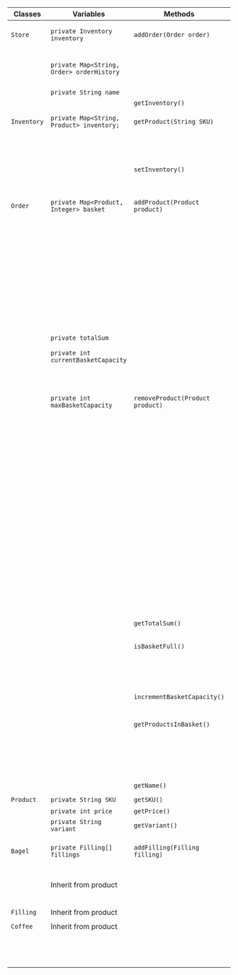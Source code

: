 
| Classes     | Variables                                 | Methods                          | Scenario                                                        | Outcomes                                                                                                                      |
|-------------|-------------------------------------------|----------------------------------|-----------------------------------------------------------------|-------------------------------------------------------------------------------------------------------------------------------|
| `Store`     | `private Inventory inventory`             | `addOrder(Order order)`          | Argument is valid type                                          | Add order to order history and return true                                                                                    |
|             | `private Map<String, Order> orderHistory` |                                  | Argument is not of type Order                                   | Return false                                                                                                                  |
|             | `private String name`                     |                                  |                                                                 |                                                                                                                               |
|             |                                           | `getInventory()`                 |                                                                 | Return inventory                                                                                                              |
|             |                                           |                                  |                                                                 |                                                                                                                               |
| `Inventory` | `private Map<String, Product> inventory;` | `getProduct(String SKU)`         | SKU is in the map                                               | Return product                                                                                                                |
|             |                                           |                                  | Sku is not in the map                                           | Return null                                                                                                                   |
|             |                                           |                                  |                                                                 |                                                                                                                               |
|             |                                           | `setInventory()`                 |                                                                 | Sets inventory                                                                                                                |
|             |                                           |                                  |                                                                 |                                                                                                                               |
| `Order`     | `private Map<Product, Integer> basket`    | `addProduct(Product product)`    | Argument is valid type and is not in the basket                 | Add Product to basket, set value (quantity) to 1, add price to total sum, increment the currentBasketCapacity and return true |
|             |                                           |                                  | Argument is valid type and is already in the basket             | Increment quantity, add price to total sum, increment the currentBasketCapacity and return true                               |
|             |                                           |                                  | Argument is not of type Product                                 | Return false                                                                                                                  |
|             | `private totalSum`                        |                                  | Basket is ful                                                   | Return false                                                                                                                  |
|             | `private int currentBasketCapacity`       |                                  |                                                                 |                                                                                                                               |
|             | `private int maxBasketCapacity`           | `removeProduct(Product product)` | Argument is valid type, product is in the basket and value == 1 | Remove Product from basket, subtract price from total sum, decrement currentBasketCapacity and return true                    |
|             |                                           |                                  | Argument is valid type, product is in the basket and value > 1  | Increment quantity, subtract price from total sum, increment the currentBasketCapacity and return true                        |
|             |                                           |                                  | Argument is valid type, product is not in the basket            | Return false and write message                                                                                                |
|             |                                           |                                  | Argument is not of type Product                                 | Return false                                                                                                                  |
|             |                                           |                                  |                                                                 |                                                                                                                               |
|             |                                           | `getTotalSum()`                  |                                                                 | Return total sum                                                                                                              |
|             |                                           |                                  |                                                                 |                                                                                                                               |
|             |                                           | `isBasketFull()`                 | Basket is ful                                                   | Write message to console and return true                                                                                      |
|             |                                           |                                  | Basket is not ful                                               | Return false                                                                                                                  |
|             |                                           |                                  |                                                                 |                                                                                                                               |
|             |                                           |                                  |                                                                 |                                                                                                                               |
|             |                                           | `ìncrementBasketCapacity()`      |                                                                 | Capacity is incremented                                                                                                       |
|             |                                           |                                  |                                                                 |                                                                                                                               |
|             |                                           | `getProductsInBasket()`          | There are products in basket                                    | Return products as a list                                                                                                     |
|             |                                           |                                  | There are not any products in basket                            | Return empty list                                                                                                             |
|             |                                           |                                  |                                                                 |                                                                                                                               |
|             |                                           | `getName()`                      |                                                                 | Return name                                                                                                                   |
|             |                                           |                                  |                                                                 |                                                                                                                               |
| `Product`   | `private String SKU`	                     | `getSKU()`                       |                                                                 | Return the SKU                                                                                                                |
|             | `private int price`                       | `getPrice()`                     |                                                                 | Return the price                                                                                                              |
|             | `private String variant`                  | `getVariant()`                   |                                                                 | Return the variant                                                                                                            |
|             |                                           |                                  |                                                                 |                                                                                                                               |
| `Bagel`     | `private Filling[] fillings`              | `addFilling(Filling filling)`    | Argument is valid type                                          | Add filling to array and return true                                                                                          |
|             | Inherit from product                      |                                  | Argument is not of type Filling                                 | Return false                                                                                                                  |
|             |                                           |                                  |                                                                 |                                                                                                                               |
| `Filling`   | Inherit from product                      |                                  |                                                                 |                                                                                                                               |
|             |                                           |                                  |                                                                 |                                                                                                                               |
| `Coffee`    | Inherit from product                      |                                  |                                                                 |                                                                                                                               |
|             |                                           |                                  |                                                                 |                                                                                                                               |
|             |                                           |                                  |                                                                 |                                                                                                                               |
|             |                                           |                                  |                                                                 |                                                                                                                               |
|             |                                           |                                  |                                                                 |                                                                                                                               |
|             |                                           |                                  |                                                                 |                                                                                                                               |
|             |                                           |                                  |                                                                 |                                                                                                                               |
|             |                                           |                                  |                                                                 |                                                                                                                               |
|             |                                           |                                  |                                                                 |                                                                                                                               |
|             |                                           |                                  |                                                                 |                                                                                                                               |
|             |                                           |                                  |                                                                 |                                                                                                                               |
|             |                                           |                                  |                                                                 |                                                                                                                               |
|             |                                           |                                  |                                                                 |                                                                                                                               |
|             |                                           |                                  |                                                                 |                                                                                                                               |
